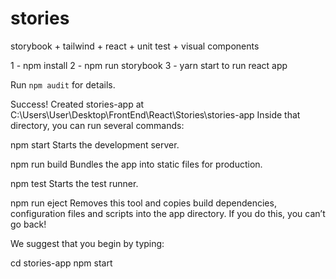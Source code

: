 # stories
storybook + tailwind + react + unit test + visual components

 1 - npm install
 2 - npm run storybook
 3 - yarn start to run react app

 Run `npm audit` for details.

Success! Created stories-app at C:\Users\User\Desktop\FrontEnd\React\Stories\stories-app
Inside that directory, you can run several commands:

  npm start
    Starts the development server.

  npm run build
    Bundles the app into static files for production.

  npm test
    Starts the test runner.

  npm run eject
    Removes this tool and copies build dependencies, configuration files
    and scripts into the app directory. If you do this, you can’t go back!

We suggest that you begin by typing:

  cd stories-app
  npm start